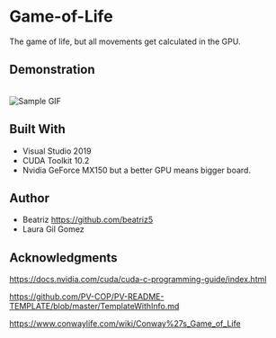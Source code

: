 # Game-of-Life

The game of life, but all movements get calculated in the GPU. 

## Demonstration

<br />![Sample GIF](docs/octocat_github.gif) 

## Built With

* Visual Studio 2019
* CUDA Toolkit 10.2
* Nvidia GeForce MX150 but a better GPU means bigger board.

## Author

* Beatriz https://github.com/beatriz5
* Laura Gil Gomez

## Acknowledgments

https://docs.nvidia.com/cuda/cuda-c-programming-guide/index.html

https://github.com/PV-COP/PV-README-TEMPLATE/blob/master/TemplateWithInfo.md

https://www.conwaylife.com/wiki/Conway%27s_Game_of_Life
